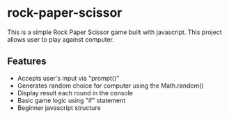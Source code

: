 # rock-paper-scissor

This is a simple Rock Paper Scissor game built with javascript. This project allows user to play against computer.

## Features

- Accepts user's input via "prompt()"
- Generates random choice for computer using the Math.random()
- Display result each round in the console
- Basic game logic using "if" statement
- Beginner javascript structure
